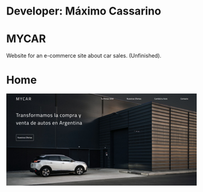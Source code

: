 # Developer: Máximo Cassarino

# MYCAR

Website for an e-commerce site about car sales. (Unfinished).

# Home

![image](https://github.com/maxicassarino/mycar/blob/main/assets/images/inicio.png)
